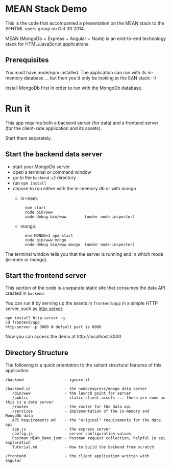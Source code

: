# MEAN Stack Demo

This is the code that accompanied a presentation on the MEAN stack to the SFHTML users group on Oct 30 2014.

MEAN (MongoDb + Express + Angular + Node) is an end-to-end technology stack for HTML/JavaScript applications.

## Prerequisites

You must have node/npm installed. The application can run with its in-memory database ... but then you'd only be looking at the EAN stack :-)

Install MongoDb first in order to run with the MongoDb database.

# Run it

This app requires both a backend server (for data) and a frontend server (for the client-side application and its assets).

Start them separately.

## Start the backend data server
* start your MongoDb server
* open a terminal or command window
* go to the `backend.v2` directory
* run `npm install`
* choose to run either with the in-memory db or with mongo
    * in-mem: 
   
			npm start
            node bin/www
            node-debug bin/www        (under node-inspector)

    * mongo:
    
            env MONGO=1 npm start
            node bin/www mongo
            node-debug bin/www mongo  (under node-inspector)

The terminal window tells you that the server is running and in which mode (in-mem or mongo).

## Start the frontend server

This section of the code is a separate static site that consumes the data API created in `backend`.

You can run it by serving up the assets in `frontend/app` in a simple HTTP server, such as [http-server](https://github.com/nodeapps/http-server).
```
npm install http-server -g
cd frontend/app
http-server -p 3000 # default port is 8080
```

Now you can access the demo at http://localhost:3000


## Directory Structure

The following is a quick orientation to the salient structural features of this application

    /backend                  - ignore it
    
    /backend.v2               - the node/express/mongo data server
       /bin/www               - the launch point for server
       /public                - static client assets ... there are none as this is a data server
       /routes                - the router for the data api
       /services              - implementation of the in-memory and MongoDb data 
       API Requirements.md    - the "original" requirements for the data api
       app.js                 - the express server
       config.js              - server configuration values
       Postman_MEAN_Demo.json - Postman request collection, helpful in api exploration
       Tutorial.md            - How to build the backend from scratch
    
    /frontend                 - the client application written with angular 
      






